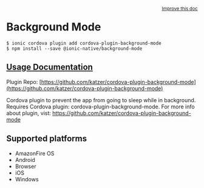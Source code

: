 <a style="float:right;font-size:12px;" href="http://github.com/ionic-team/ionic-native/edit/master/src/@ionic-native/plugins/background-mode/index.ts#L46">
  Improve this doc
</a>

# Background Mode

```
$ ionic cordova plugin add cordova-plugin-background-mode
$ npm install --save @ionic-native/background-mode
```

## [Usage Documentation](https://ionicframework.com/docs/native/background-mode/)

Plugin Repo: [https://github.com/katzer/cordova-plugin-background-mode](https://github.com/katzer/cordova-plugin-background-mode)

Cordova plugin to prevent the app from going to sleep while in background.
Requires Cordova plugin: cordova-plugin-background-mode. For more info about plugin, vist: https://github.com/katzer/cordova-plugin-background-mode

## Supported platforms
- AmazonFire OS
- Android
- Browser
- iOS
- Windows



